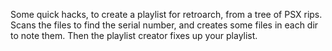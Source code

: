 Some quick hacks, to create a playlist for retroarch, from a tree of PSX
rips. Scans the files to find the serial number, and creates some files
in each dir to note them.  Then the playlist creator fixes up your playlist.
